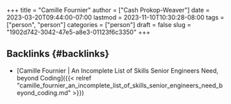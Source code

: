 +++
title = "Camille Fournier"
author = ["Cash Prokop-Weaver"]
date = 2023-03-20T09:44:00-07:00
lastmod = 2023-11-10T10:30:28-08:00
tags = ["person", "person"]
categories = ["person"]
draft = false
slug = "1902d742-3042-47e5-a8e3-01123f6c3350"
+++

## Backlinks {#backlinks}

-   [Camille Fournier | An Incomplete List of Skills Senior Engineers Need, beyond Coding]({{< relref "camille_fournier_an_incomplete_list_of_skills_senior_engineers_need_beyond_coding.md" >}})
